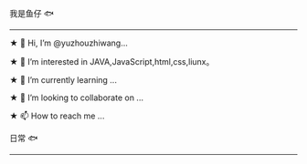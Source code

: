 我是鱼仔 🐟
<hr>  

★ 👋 Hi, I’m @yuzhouzhiwang...  

★ 👀 I’m interested in JAVA,JavaScript,html,css,liunx。    

★ 🌱 I’m currently learning ...  

★ 💞️ I’m looking to collaborate on ...

★ 📫 How to reach me ...  
<!---
yuzhouzhiwang/yuzhouzhiwang is a ✨ special ✨ repository because its `README.md` (this file) appears on your GitHub profile.
You can click the Preview link to take a look at your changes.
--->
日常 🐟
<hr>
